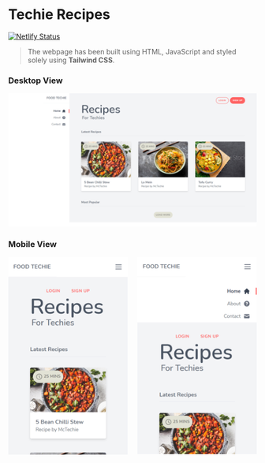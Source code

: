 # Techie Recipes

[![Netlify Status](https://api.netlify.com/api/v1/badges/9066e4ab-2fc2-42cf-9d83-f7fbdc0f7aa9/deploy-status)](https://app.netlify.com/sites/mctechie-tw-recipes-page/deploys)

> The webpage has been built using HTML, JavaScript and styled solely using **Tailwind CSS**.

### Desktop View

![Recipes](./assets/desktop_view.png)

### Mobile View

<img src="./assets/mobile_view_1.png" width="48%"> <img src="./assets/mobile_view_2.png" width="48%" align="right">
